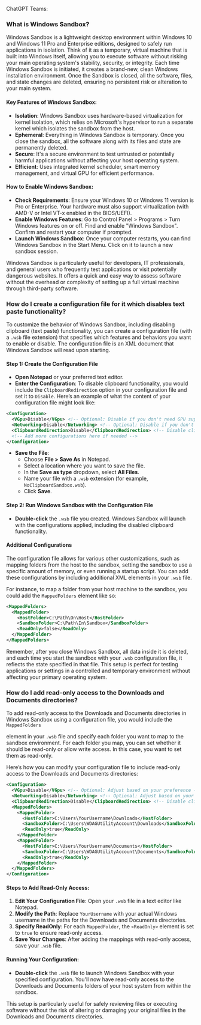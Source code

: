 ChatGPT Teams:

### What is Windows Sandbox?

Windows Sandbox is a lightweight desktop environment within Windows 10 and Windows 11 Pro and Enterprise editions, designed to safely run applications in isolation. Think of it as a temporary, virtual machine that is built into Windows itself, allowing you to execute software without risking your main operating system's stability, security, or integrity. Each time Windows Sandbox is initiated, it creates a brand-new, clean Windows installation environment. Once the Sandbox is closed, all the software, files, and state changes are deleted, ensuring no persistent risk or alteration to your main system.

#### Key Features of Windows Sandbox:

- **Isolation**: Windows Sandbox uses hardware-based virtualization for kernel isolation, which relies on Microsoft's hypervisor to run a separate kernel which isolates the sandbox from the host.
- **Ephemeral**: Everything in Windows Sandbox is temporary. Once you close the sandbox, all the software along with its files and state are permanently deleted.
- **Secure**: It's a secure environment to test untrusted or potentially harmful applications without affecting your host operating system.
- **Efficient**: Uses integrated kernel scheduler, smart memory management, and virtual GPU for efficient performance.

#### How to Enable Windows Sandbox:

- **Check Requirements**: Ensure your Windows 10 or Windows 11 version is Pro or Enterprise. Your hardware must also support virtualization (with AMD-V or Intel VT-x enabled in the BIOS/UEFI).
- **Enable Windows Features**: Go to Control Panel > Programs > Turn Windows features on or off. Find and enable "Windows Sandbox". Confirm and restart your computer if prompted.
- **Launch Windows Sandbox**: Once your computer restarts, you can find Windows Sandbox in the Start Menu. Click on it to launch a new sandbox session.

Windows Sandbox is particularly useful for developers, IT professionals, and general users who frequently test applications or visit potentially dangerous websites. It offers a quick and easy way to assess software without the overhead or complexity of setting up a full virtual machine through third-party software.

### How do I create a configuration file for it which disables text paste functionality?

To customize the behavior of Windows Sandbox, including disabling clipboard (text paste) functionality, you can create a configuration file (with a `.wsb` file extension) that specifies which features and behaviors you want to enable or disable. The configuration file is an XML document that Windows Sandbox will read upon starting.

#### Step 1: Create the Configuration File

- **Open Notepad** or your preferred text editor.
- **Enter the Configuration**:
  To disable clipboard functionality, you would include the `ClipboardRedirection` option in your configuration file and set it to `Disable`. Here’s an example of what the content of your configuration file might look like:

```xml
<Configuration>
  <VGpu>Disable</VGpu> <!-- Optional: Disable if you don't need GPU support -->
  <Networking>Disable</Networking> <!-- Optional: Disable if you don't need internet access -->
  <ClipboardRedirection>Disable</ClipboardRedirection> <!-- Disable clipboard redirection -->
  <!-- Add more configurations here if needed -->
</Configuration>
```

- **Save the File**:
  - Choose **File > Save As** in Notepad.
  - Select a location where you want to save the file.
  - In the **Save as type** dropdown, select **All Files**.
  - Name your file with a `.wsb` extension (for example, `NoClipboardSandbox.wsb`).
  - Click **Save**.

#### Step 2: Run Windows Sandbox with the Configuration File

- **Double-click** the `.wsb` file you created. Windows Sandbox will launch with the configurations applied, including the disabled clipboard functionality.

#### Additional Configurations

The configuration file allows for various other customizations, such as mapping folders from the host to the sandbox, setting the sandbox to use a specific amount of memory, or even running a startup script. You can add these configurations by including additional XML elements in your `.wsb` file.

For instance, to map a folder from your host machine to the sandbox, you could add the `MappedFolders` element like so:

```xml
<MappedFolders>
  <MappedFolder>
    <HostFolder>C:\Path\On\Host</HostFolder>
    <SandboxFolder>C:\Path\In\Sandbox</SandboxFolder>
    <ReadOnly>false</ReadOnly>
  </MappedFolder>
</MappedFolders>
```

Remember, after you close Windows Sandbox, all data inside it is deleted, and each time you start the sandbox with your `.wsb` configuration file, it reflects the state specified in that file. This setup is perfect for testing applications or settings in a controlled and temporary environment without affecting your primary operating system.

### How do I add read-only access to the Downloads and Documents directories?

To add read-only access to the Downloads and Documents directories in Windows Sandbox using a configuration file, you would include the `MappedFolders`

element in your `.wsb` file and specify each folder you want to map to the sandbox environment. For each folder you map, you can set whether it should be read-only or allow write access. In this case, you want to set them as read-only.

Here’s how you can modify your configuration file to include read-only access to the Downloads and Documents directories:

```xml
<Configuration>
  <VGpu>Disable</VGpu> <!-- Optional: Adjust based on your preference -->
  <Networking>Disable</Networking> <!-- Optional: Adjust based on your preference -->
  <ClipboardRedirection>Disable</ClipboardRedirection> <!-- Disable clipboard redirection -->
  <MappedFolders>
    <MappedFolder>
      <HostFolder>C:\Users\YourUsername\Downloads</HostFolder>
      <SandboxFolder>C:\Users\WDAGUtilityAccount\Downloads</SandboxFolder>
      <ReadOnly>true</ReadOnly>
    </MappedFolder>
    <MappedFolder>
      <HostFolder>C:\Users\YourUsername\Documents</HostFolder>
      <SandboxFolder>C:\Users\WDAGUtilityAccount\Documents</SandboxFolder>
      <ReadOnly>true</ReadOnly>
    </MappedFolder>
  </MappedFolders>
</Configuration>
```

#### Steps to Add Read-Only Access:

1. **Edit Your Configuration File**: Open your `.wsb` file in a text editor like Notepad.
2. **Modify the Path**: Replace `YourUsername` with your actual Windows username in the paths for the Downloads and Documents directories.
3. **Specify ReadOnly**: For each `MappedFolder`, the `<ReadOnly>` element is set to `true` to ensure read-only access.
4. **Save Your Changes**: After adding the mappings with read-only access, save your `.wsb` file.

#### Running Your Configuration:

- **Double-click** the `.wsb` file to launch Windows Sandbox with your specified configuration. You'll now have read-only access to the Downloads and Documents folders of your host system from within the sandbox.

This setup is particularly useful for safely reviewing files or executing software without the risk of altering or damaging your original files in the Downloads and Documents directories.
